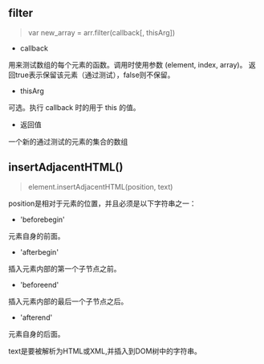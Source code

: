 ## filter

> var new_array = arr.filter(callback[, thisArg])

- callback

用来测试数组的每个元素的函数。调用时使用参数 (element, index, array)。
返回true表示保留该元素（通过测试），false则不保留。

- thisArg

可选。执行 callback 时的用于 this 的值。

- 返回值

一个新的通过测试的元素的集合的数组

## insertAdjacentHTML()

> element.insertAdjacentHTML(position, text)

position是相对于元素的位置，并且必须是以下字符串之一：

- 'beforebegin'

元素自身的前面。

- 'afterbegin'

插入元素内部的第一个子节点之前。

- 'beforeend'

插入元素内部的最后一个子节点之后。

- 'afterend'

元素自身的后面。

text是要被解析为HTML或XML,并插入到DOM树中的字符串。